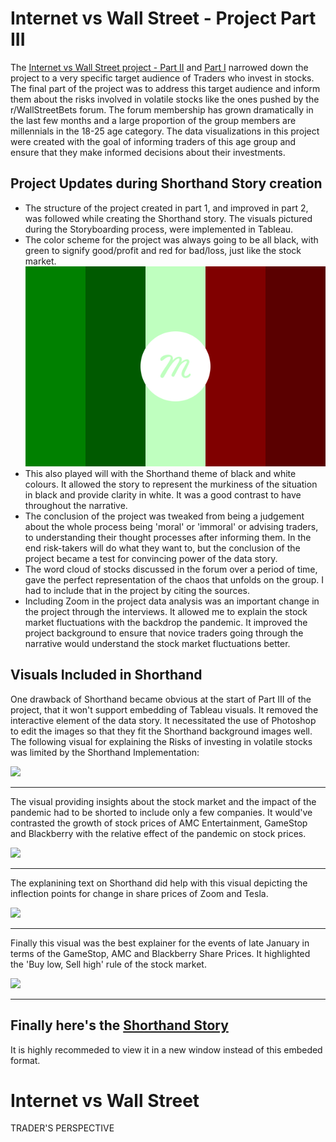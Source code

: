 # Internet vs Wall Street - Project Part III

The [Internet vs Wall Street project - Part II](https://murlis97.github.io/portfolio-viz/storyboard.html) and [Part I](https://murlis97.github.io/portfolio-viz/final_project_mjsharma.html) narrowed down the project to a very specific target audience of Traders who invest in stocks. The final part of the project was to address this target audience and inform them about the risks involved in volatile stocks like the ones pushed by the r/WallStreetBets forum. The forum membership has grown dramatically in the last few months and a large proportion of the group members are millennials in the 18-25 age category. The data visualizations in this project were created with the goal of informing traders of this age group and ensure that they make informed decisions about their investments. 

## Project Updates during Shorthand Story creation
- The structure of the project created in part 1, and improved in part 2, was followed while creating the Shorthand story. The visuals pictured during the Storyboarding process, were implemented in Tableau.
- The color scheme for the project was always going to be all black, with green to signify good/profit and red for bad/loss, just like the stock market. 
![Alt text](./images/muzli.svg)
- This also played will with the Shorthand theme of black and white colours. It allowed the story to represent the murkiness of the situation in black and provide clarity in white. It was a good contrast to have throughout the narrative.
- The conclusion of the project was tweaked from being a judgement about the whole process being 'moral' or 'immoral' or advising traders, to understanding their thought processes after informing them. In the end risk-takers will do what they want to, but the conclusion of the project became a test for convincing power of the data story. 
- The word cloud of stocks discussed in the forum over a period of time, gave the perfect representation of the chaos that unfolds on the group. I had to include that in the project by citing the sources. 
- Including Zoom in the project data analysis was an important change in the project through the interviews. It allowed me to explain the stock market fluctuations with the backdrop the pandemic. It improved the project background to ensure that novice traders going through the narrative would understand the stock market fluctuations better.

## Visuals Included in Shorthand
One drawback of Shorthand became obvious at the start of Part III of the project, that it won't support embedding of Tableau visuals. It removed the interactive element of the data story. It necessitated the use of Photoshop to edit the images so that they fit the Shorthand background images well. The following visual for explaining the Risks of investing in volatile stocks was limited by the Shorthand Implementation:

<div class='tableauPlaceholder' id='viz1616020241850' style='position: relative'>
   <noscript><a href='#'><img alt=' ' src='https:&#47;&#47;public.tableau.com&#47;static&#47;images&#47;GM&#47;GMEViz&#47;Dashboard1&#47;1_rss.png' style='border: none' /></a></noscript>
   <object class='tableauViz'  style='display:none;'>
      <param name='host_url' value='https%3A%2F%2Fpublic.tableau.com%2F' />
      <param name='embed_code_version' value='3' />
      <param name='site_root' value='' />
      <param name='name' value='GMEViz&#47;Dashboard1' />
      <param name='tabs' value='no' />
      <param name='toolbar' value='yes' />
      <param name='static_image' value='https:&#47;&#47;public.tableau.com&#47;static&#47;images&#47;GM&#47;GMEViz&#47;Dashboard1&#47;1.png' />
      <param name='animate_transition' value='yes' />
      <param name='display_static_image' value='yes' />
      <param name='display_spinner' value='yes' />
      <param name='display_overlay' value='yes' />
      <param name='display_count' value='yes' />
      <param name='language' value='en' />
   </object>
</div>
<script type='text/javascript'>                    var divElement = document.getElementById('viz1616020241850');                    var vizElement = divElement.getElementsByTagName('object')[0];                    if ( divElement.offsetWidth > 800 ) { vizElement.style.width='1200px';vizElement.style.height='827px';} else if ( divElement.offsetWidth > 500 ) { vizElement.style.width='1200px';vizElement.style.height='827px';} else { vizElement.style.width='100%';vizElement.style.height='427px';}                     var scriptElement = document.createElement('script');                    scriptElement.src = 'https://public.tableau.com/javascripts/api/viz_v1.js';                    vizElement.parentNode.insertBefore(scriptElement, vizElement);                </script>

_________

The visual providing insights about the stock market and the impact of the pandemic had to be shorted to include only a few companies. It would've contrasted the growth of stock prices of AMC Entertainment, GameStop and Blackberry with the relative effect of the pandemic on stock prices. 

<div class='tableauPlaceholder' id='viz1616025132030' style='position: relative'>
   <noscript><a href='https:&#47;&#47;murlis97.github.io&#47;portfolio-viz&#47;'><img alt=' ' src='https:&#47;&#47;public.tableau.com&#47;static&#47;images&#47;Sh&#47;SharesPriceComparison&#47;Dashboard1&#47;1_rss.png' style='border: none' /></a></noscript>
   <object class='tableauViz'  style='display:none;'>
      <param name='host_url' value='https%3A%2F%2Fpublic.tableau.com%2F' />
      <param name='embed_code_version' value='3' />
      <param name='site_root' value='' />
      <param name='name' value='SharesPriceComparison&#47;Dashboard1' />
      <param name='tabs' value='no' />
      <param name='toolbar' value='yes' />
      <param name='static_image' value='https:&#47;&#47;public.tableau.com&#47;static&#47;images&#47;Sh&#47;SharesPriceComparison&#47;Dashboard1&#47;1.png' />
      <param name='animate_transition' value='yes' />
      <param name='display_static_image' value='yes' />
      <param name='display_spinner' value='yes' />
      <param name='display_overlay' value='yes' />
      <param name='display_count' value='yes' />
      <param name='language' value='en' />
   </object>
</div>
<script type='text/javascript'>                    var divElement = document.getElementById('viz1616025132030');                    var vizElement = divElement.getElementsByTagName('object')[0];                    if ( divElement.offsetWidth > 800 ) { vizElement.style.width='1600px';vizElement.style.height='1627px';} else if ( divElement.offsetWidth > 500 ) { vizElement.style.width='1600px';vizElement.style.height='1627px';} else { vizElement.style.width='100%';vizElement.style.height='727px';}                     var scriptElement = document.createElement('script');                    scriptElement.src = 'https://public.tableau.com/javascripts/api/viz_v1.js';                    vizElement.parentNode.insertBefore(scriptElement, vizElement);                </script>

____________

The explanining text on Shorthand did help with this visual depicting the inflection points for change in share prices of Zoom and Tesla. 

<div class='tableauPlaceholder' id='viz1616025295479' style='position: relative'>
   <noscript><a href='https:&#47;&#47;murlis97.github.io&#47;portfolio-viz&#47;'><img alt=' ' src='https:&#47;&#47;public.tableau.com&#47;static&#47;images&#47;Sh&#47;SharesPriceComparison&#47;Dashboard2&#47;1_rss.png' style='border: none' /></a></noscript>
   <object class='tableauViz'  style='display:none;'>
      <param name='host_url' value='https%3A%2F%2Fpublic.tableau.com%2F' />
      <param name='embed_code_version' value='3' />
      <param name='site_root' value='' />
      <param name='name' value='SharesPriceComparison&#47;Dashboard2' />
      <param name='tabs' value='no' />
      <param name='toolbar' value='yes' />
      <param name='static_image' value='https:&#47;&#47;public.tableau.com&#47;static&#47;images&#47;Sh&#47;SharesPriceComparison&#47;Dashboard2&#47;1.png' />
      <param name='animate_transition' value='yes' />
      <param name='display_static_image' value='yes' />
      <param name='display_spinner' value='yes' />
      <param name='display_overlay' value='yes' />
      <param name='display_count' value='yes' />
      <param name='language' value='en' />
   </object>
</div>
<script type='text/javascript'>                    var divElement = document.getElementById('viz1616025295479');                    var vizElement = divElement.getElementsByTagName('object')[0];                    if ( divElement.offsetWidth > 800 ) { vizElement.style.width='1300px';vizElement.style.height='827px';} else if ( divElement.offsetWidth > 500 ) { vizElement.style.width='1300px';vizElement.style.height='827px';} else { vizElement.style.width='100%';vizElement.style.height='727px';}                     var scriptElement = document.createElement('script');                    scriptElement.src = 'https://public.tableau.com/javascripts/api/viz_v1.js';                    vizElement.parentNode.insertBefore(scriptElement, vizElement);                </script>

__________

Finally this visual was the best explainer for the events of late January in terms of the GameStop, AMC and Blackberry Share Prices. It highlighted the 'Buy low, Sell high' rule of the stock market. 

<div class='tableauPlaceholder' id='viz1616025365084' style='position: relative'>
   <noscript><a href='https:&#47;&#47;murlis97.github.io&#47;portfolio-viz&#47;'><img alt=' ' src='https:&#47;&#47;public.tableau.com&#47;static&#47;images&#47;Sh&#47;SharesPriceComparison&#47;Dashboard3&#47;1_rss.png' style='border: none' /></a></noscript>
   <object class='tableauViz'  style='display:none;'>
      <param name='host_url' value='https%3A%2F%2Fpublic.tableau.com%2F' />
      <param name='embed_code_version' value='3' />
      <param name='site_root' value='' />
      <param name='name' value='SharesPriceComparison&#47;Dashboard3' />
      <param name='tabs' value='no' />
      <param name='toolbar' value='yes' />
      <param name='static_image' value='https:&#47;&#47;public.tableau.com&#47;static&#47;images&#47;Sh&#47;SharesPriceComparison&#47;Dashboard3&#47;1.png' />
      <param name='animate_transition' value='yes' />
      <param name='display_static_image' value='yes' />
      <param name='display_spinner' value='yes' />
      <param name='display_overlay' value='yes' />
      <param name='display_count' value='yes' />
      <param name='language' value='en' />
   </object>
</div>
<script type='text/javascript'>                    var divElement = document.getElementById('viz1616025365084');                    var vizElement = divElement.getElementsByTagName('object')[0];                    if ( divElement.offsetWidth > 800 ) { vizElement.style.width='1300px';vizElement.style.height='827px';} else if ( divElement.offsetWidth > 500 ) { vizElement.style.width='1300px';vizElement.style.height='827px';} else { vizElement.style.width='100%';vizElement.style.height='727px';}                     var scriptElement = document.createElement('script');                    scriptElement.src = 'https://public.tableau.com/javascripts/api/viz_v1.js';                    vizElement.parentNode.insertBefore(scriptElement, vizElement);                </script>

__________

## Finally here's the [Shorthand Story](https://carnegiemellon.shorthandstories.com/internet-vs-wall-street/index.html)
It is highly recommeded to view it in a new window instead of this embeded format. 

<script src="https://embed.shorthand.com/embed_10.js"></script>
<div data-shorthand-embed="carnegiemellon.shorthandstories.com/internet-vs-wall-street/"><h1>Internet vs Wall Street</h1><p>TRADER'S PERSPECTIVE</p></div>
